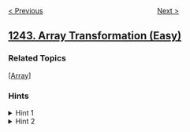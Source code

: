 <!--|This file generated by command(leetcode description); DO NOT EDIT.    |-->
<!--+----------------------------------------------------------------------+-->
<!--|@author    openset <openset.wang@gmail.com>                           |-->
<!--|@link      https://github.com/openset                                 |-->
<!--|@home      https://github.com/openset/leetcode                        |-->
<!--+----------------------------------------------------------------------+-->

[< Previous](https://github.com/openset/leetcode/tree/master/problems/web-crawler-multithreaded "Web Crawler Multithreaded")
　　　　　　　　　　　　　　　　
[Next >](https://github.com/openset/leetcode/tree/master/problems/design-a-leaderboard "Design A Leaderboard")

## [1243. Array Transformation (Easy)](https://leetcode.com/problems/array-transformation "数组变换")



### Related Topics
  [[Array](https://github.com/openset/leetcode/tree/master/tag/array/README.md)]

### Hints
<details>
<summary>Hint 1</summary>
Try to simulate the process.
</details>

<details>
<summary>Hint 2</summary>
For every iteration, find the new array using the old one and the given rules.
</details>

